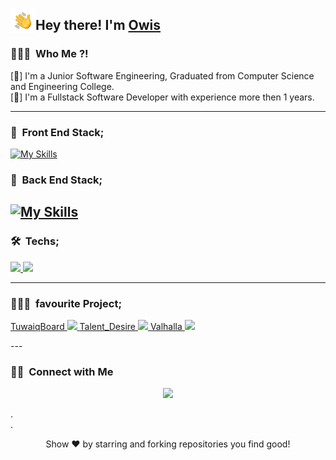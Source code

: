 <img alt="Night Coding" src="https://github.com/AVS1508/AVS1508/blob/master/assets/Hand%20Wave.gif?raw=true" width='40' align="left"/><h2>Hey there! I'm [Owis](https://github.com/owisqari)</h2>

### 👨🏻‍💻 &nbsp;Who Me ?!

[📌] I'm a Junior Software Engineering, Graduated from Computer Science and Engineering College. \
[💠] I'm a Fullstack Software Developer with experience more then 1 years. 

 ---

### 📝 &nbsp;Front End Stack;
[![My Skills](https://skillicons.dev/icons?i=react,redux,ts,js,html,css,tailwind,jest)](https://skillicons.dev)


### 📝 &nbsp;Back End Stack;
[![My Skills](https://skillicons.dev/icons?i=express,nestjs,docker,firebase,mongodb,prisma,postman)](https://skillicons.dev)
 ---
 
### 🛠️ &nbsp;Techs;

<p float="left">
   <a href="https://skillicons.dev">
    <img src="https://skillicons.dev/icons?i=git" />
  </a>
       <a href="https://skillicons.dev">
    <img src="https://skillicons.dev/icons?i=vscode" />
  </a>
</p>

 ---
 ### 👨🏻‍💻 &nbsp;favourite Project;

<p float="left">
  <a href="https://github.com/owisqari/TuwaiqBoard-Client" >
     TuwaiqBoard
   <img src="https://skillicons.dev/icons?i=nodejs" />
    </a>
    <a href="https://github.com/peekok/talent_desire">
     Talent_Desire
        <img src="https://skillicons.dev/icons?i=java" />
    </a>
      <a href="https://github.com/owisqari/valhalla">
       Valhalla
          <img src="https://skillicons.dev/icons?i=react" />
    </a>
</p>
 ---
 
### 🤝🏻 &nbsp;Connect with Me

<p align="center">
<a href="https://www.linkedin.com/in/owis-bukhari-6a6b44184/"><img src="https://hgphysics.files.wordpress.com/2013/09/contact.gif" width="300" /></a>
</p>

.\
.



<p align="center">
    Show ❤️ by starring and forking repositories you find good!
  </p>
</p>
